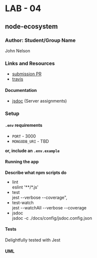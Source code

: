 # LAB - 04  

## node-ecosystem  

### Author: Student/Group Name  
John Nelson

### Links and Resources  
* [submission PR](https://github.com/johnnelson-401-advanced-javascript/node-ecosystem/pull/7)
* [travis](https://travis-ci.com/johnnelson-401-advanced-javascript/node-ecosystem/builds/128824666)

#### Documentation  
<!-- * [api docs](http://xyz.com) (API servers) -->
* [jsdoc](https://johnnelson-401-advanced-javascript.github.io/node-ecosystem/) (Server assignments)
<!-- * [styleguide](http://xyz.com) (React assignments) -->

### Setup  
  
#### `.env` requirements  
* `PORT` - 3000
* `MONGODB_URI` - TBD


**or, include an `.env.example`**  

#### Running the app  

**Describe what npm scripts do**  
  
* lint  
    eslint '**/*.js'    
* test  
    jest --verbose --coverage",
* test-watch  
    jest --watchAll --verbose --coverage
* jsdoc  
    jsdoc -c ./docs/config/jsdoc.config.json

#### Tests  
Delightfully tested with Jest

#### UML  
<!-- Link to an image of the UML for your application and response to events -->
